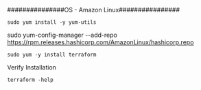###############OS - Amazon Linux################

```
sudo yum install -y yum-utils
```
sudo yum-config-manager --add-repo https://rpm.releases.hashicorp.com/AmazonLinux/hashicorp.repo
```
sudo yum -y install terraform
```
Verify Installation
```
terraform -help
```
